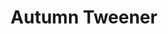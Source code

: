 ---
beer-abv: "5.2%"
beer-availability: "Keg"
beer-bitterness: ""
beer-gravity: ""
beer-sourness: ""
beer-style: "Saison"
layout: beer
on-tap: "False"
title:  "Autumn Tweener"
---